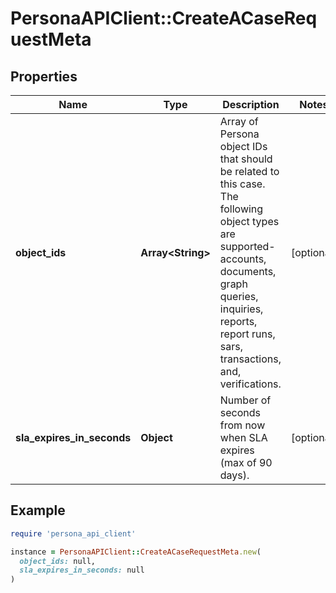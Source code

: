 # PersonaAPIClient::CreateACaseRequestMeta

## Properties

| Name | Type | Description | Notes |
| ---- | ---- | ----------- | ----- |
| **object_ids** | **Array&lt;String&gt;** | Array of Persona object IDs that should be related to this case. The following object types are supported- accounts, documents, graph queries, inquiries, reports, report runs, sars, transactions, and, verifications. | [optional] |
| **sla_expires_in_seconds** | **Object** | Number of seconds from now when SLA expires (max of 90 days). | [optional] |

## Example

```ruby
require 'persona_api_client'

instance = PersonaAPIClient::CreateACaseRequestMeta.new(
  object_ids: null,
  sla_expires_in_seconds: null
)
```


